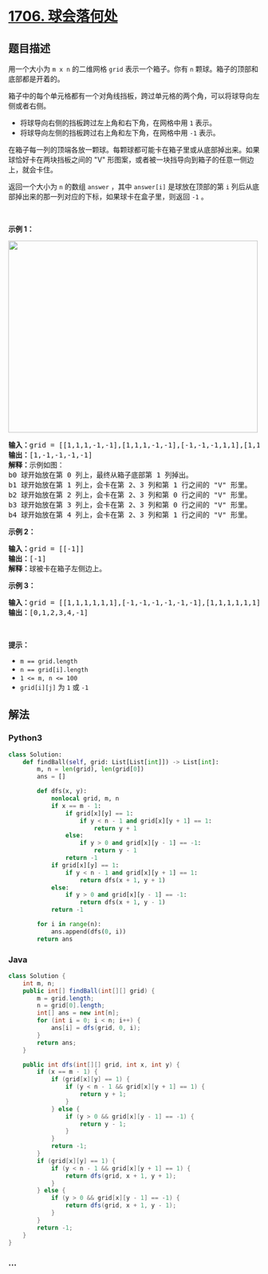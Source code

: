# [1706. 球会落何处](https://leetcode-cn.com/problems/where-will-the-ball-fall)



## 题目描述

<!-- 这里写题目描述 -->

<p>用一个大小为 <code>m x n</code> 的二维网格 <code>grid</code> 表示一个箱子。你有 <code>n</code> 颗球。箱子的顶部和底部都是开着的。</p>

<p>箱子中的每个单元格都有一个对角线挡板，跨过单元格的两个角，可以将球导向左侧或者右侧。</p>

<ul>
	<li>将球导向右侧的挡板跨过左上角和右下角，在网格中用 <code>1</code> 表示。</li>
	<li>将球导向左侧的挡板跨过右上角和左下角，在网格中用 <code>-1</code> 表示。</li>
</ul>

<p>在箱子每一列的顶端各放一颗球。每颗球都可能卡在箱子里或从底部掉出来。如果球恰好卡在两块挡板之间的 "V" 形图案，或者被一块挡导向到箱子的任意一侧边上，就会卡住。</p>

<p>返回一个大小为 <code>n</code> 的数组 <code>answer</code> ，其中 <code>answer[i]</code> 是球放在顶部的第 <code>i</code> 列后从底部掉出来的那一列对应的下标，如果球卡在盒子里，则返回 <code>-1</code> 。</p>

<p> </p>

<p><strong>示例 1：</strong></p>

<p><strong><img alt="" src="https://assets.leetcode-cn.com/aliyun-lc-upload/uploads/2020/12/26/ball.jpg" style="width: 500px; height: 385px;" /></strong></p>

<pre>
<strong>输入：</strong>grid = [[1,1,1,-1,-1],[1,1,1,-1,-1],[-1,-1,-1,1,1],[1,1,1,1,-1],[-1,-1,-1,-1,-1]]
<strong>输出：</strong>[1,-1,-1,-1,-1]
<strong>解释：</strong>示例如图：
b0 球开始放在第 0 列上，最终从箱子底部第 1 列掉出。
b1 球开始放在第 1 列上，会卡在第 2、3 列和第 1 行之间的 "V" 形里。
b2 球开始放在第 2 列上，会卡在第 2、3 列和第 0 行之间的 "V" 形里。
b3 球开始放在第 3 列上，会卡在第 2、3 列和第 0 行之间的 "V" 形里。
b4 球开始放在第 4 列上，会卡在第 2、3 列和第 1 行之间的 "V" 形里。
</pre>

<p><strong>示例 2：</strong></p>

<pre>
<strong>输入：</strong>grid = [[-1]]
<strong>输出：</strong>[-1]
<strong>解释：</strong>球被卡在箱子左侧边上。
</pre>

<p><strong>示例 3：</strong></p>

<pre>
<strong>输入：</strong>grid = [[1,1,1,1,1,1],[-1,-1,-1,-1,-1,-1],[1,1,1,1,1,1],[-1,-1,-1,-1,-1,-1]]
<strong>输出：</strong>[0,1,2,3,4,-1]
</pre>

<p> </p>

<p><strong>提示：</strong></p>

<ul>
	<li><code>m == grid.length</code></li>
	<li><code>n == grid[i].length</code></li>
	<li><code>1 <= m, n <= 100</code></li>
	<li><code>grid[i][j]</code> 为 <code>1</code> 或 <code>-1</code></li>
</ul>


## 解法

<!-- 这里可写通用的实现逻辑 -->

<!-- tabs:start -->

### **Python3**

<!-- 这里可写当前语言的特殊实现逻辑 -->

```python
class Solution:
    def findBall(self, grid: List[List[int]]) -> List[int]:
        m, n = len(grid), len(grid[0])
        ans = []

        def dfs(x, y):
            nonlocal grid, m, n
            if x == m - 1:
                if grid[x][y] == 1:
                    if y < n - 1 and grid[x][y + 1] == 1:
                        return y + 1
                else:
                    if y > 0 and grid[x][y - 1] == -1:
                        return y - 1
                return -1
            if grid[x][y] == 1:
                if y < n - 1 and grid[x][y + 1] == 1:
                    return dfs(x + 1, y + 1)
            else:
                if y > 0 and grid[x][y - 1] == -1:
                    return dfs(x + 1, y - 1)
            return -1

        for i in range(n):
            ans.append(dfs(0, i))
        return ans

```

### **Java**

<!-- 这里可写当前语言的特殊实现逻辑 -->

```java
class Solution {
    int m, n;
    public int[] findBall(int[][] grid) {
        m = grid.length;
        n = grid[0].length;
        int[] ans = new int[n];
        for (int i = 0; i < n; i++) {
            ans[i] = dfs(grid, 0, i);
        }
        return ans;
    }

    public int dfs(int[][] grid, int x, int y) {
        if (x == m - 1) {
            if (grid[x][y] == 1) {
                if (y < n - 1 && grid[x][y + 1] == 1) {
                    return y + 1;
                }
            } else {
                if (y > 0 && grid[x][y - 1] == -1) {
                    return y - 1;
                }
            }
            return -1;
        }
        if (grid[x][y] == 1) {
            if (y < n - 1 && grid[x][y + 1] == 1) {
                return dfs(grid, x + 1, y + 1);
            }
        } else {
            if (y > 0 && grid[x][y - 1] == -1) {
                return dfs(grid, x + 1, y - 1);
            }
        }
        return -1;
    }
}
```

### **...**

```

```

<!-- tabs:end -->
